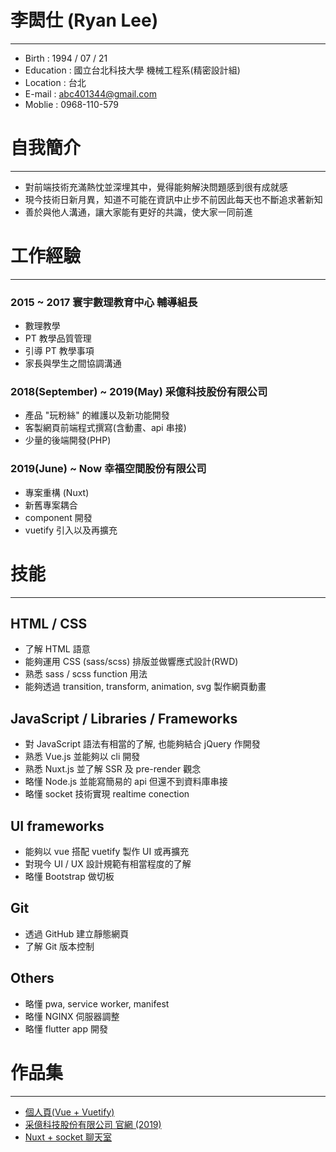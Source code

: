 # 李閎仕 (Ryan  Lee)
-------
* Birth : 1994 / 07 / 21
* Education : 國立台北科技大學 機械工程系(精密設計組)
* Location : 台北
* E-mail : abc401344@gmail.com
* Moblie  : 0968-110-579

# 自我簡介
--------
* 對前端技術充滿熱忱並深埋其中，覺得能夠解決問題感到很有成就感
* 現今技術日新月異，知道不可能在資訊中止步不前因此每天也不斷追求著新知
* 善於與他人溝通，讓大家能有更好的共識，使大家一同前進

# 工作經驗
--------
### 2015 ~ 2017 寰宇數理教育中心 輔導組長
* 數理教學
* PT 教學品質管理
* 引導 PT 教學事項
* 家長與學生之間協調溝通

### 2018(September) ~ 2019(May) 采億科技股份有限公司
* 產品 "玩粉絲" 的維護以及新功能開發
* 客製網頁前端程式撰寫(含動畫、api 串接)
* 少量的後端開發(PHP)

### 2019(June) ~ Now 幸福空間股份有限公司
* 專案重構 (Nuxt)
* 新舊專案耦合
* component 開發
* vuetify 引入以及再擴充

# 技能
---------
##  HTML / CSS
* 了解 HTML 語意
* 能夠運用 CSS (sass/scss) 排版並做響應式設計(RWD)
* 熟悉 sass / scss function 用法
* 能夠透過 transition, transform, animation, svg 製作網頁動畫

##  JavaScript / Libraries / Frameworks
* 對 JavaScript 語法有相當的了解, 也能夠結合 jQuery 作開發
* 熟悉 Vue.js 並能夠以 cli 開發
* 熟悉 Nuxt.js 並了解 SSR 及 pre-render 觀念
* 略懂 Node.js 並能寫簡易的 api 但還不到資料庫串接
* 略懂 socket 技術實現 realtime conection

## UI frameworks
* 能夠以 vue 搭配 vuetify 製作 UI 或再擴充
* 對現今 UI / UX 設計規範有相當程度的了解
* 略懂 Bootstrap 做切板

##  Git
* 透過 GitHub 建立靜態網頁
* 了解 Git 版本控制

## Others
* 略懂 pwa, service worker, manifest
* 略懂 NGINX 伺服器調整
* 略懂 flutter app 開發

# 作品集
----------
* [個人頁(Vue + Vuetify)](https://7red4.github.io/7red4-2019/)
* [采億科技股份有限公司 官網 (2019)](https://www.tsaiyitech.com/)
* [Nuxt + socket 聊天室](https://red4-l.appspot.com)
